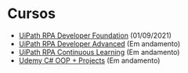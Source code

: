 # Cursos

- [UiPath RPA Developer Foundation](https://crlearningpath.s3.amazonaws.com/crcloud/channelcertificates/3395/1786550/LearningPath_Certificate_09012021045847801.pdf?X-Amz-Expires=3600&X-Amz-Algorithm=AWS4-HMAC-SHA256&X-Amz-Credential=AKIAIFQ356KFOAPUQYOQ%2F20211006%2Fus-east-1%2Fs3%2Faws4_request&X-Amz-Date=20211006T134740Z&X-Amz-SignedHeaders=host&X-Amz-Signature=c3ce6288c9b64d1d42242ef1d9b71427434e7f5572dcf8ff2336be46c2d28001) (01/09/2021)
- [UiPath RPA Developer Advanced](https://github.com/caiowbarros/Cursos) (Em andamento)
- [UiPath RPA Continuous Learning](https://github.com/caiowbarros/Cursos) (Em andamento)
- [Udemy C# OOP + Projects](https://github.com/caiowbarros/Cursos) (Em andamento)
